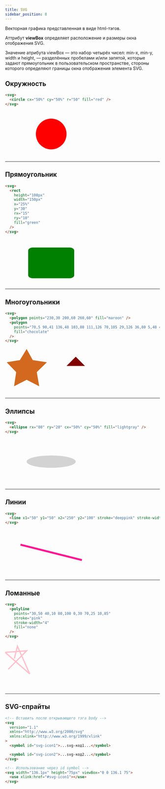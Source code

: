 ```yaml
---
title: SVG
sidebar_position: 8
---
```


Векторная графика представленная в виде html-тэгов.

Аттрибут **viewBox** определяет расположение и размеры окна отображения SVG.

Значение атрибута viewBox — это набор четырёх чисел: min-x, min-y, width и height, — разделённых пробелами и/или запятой, которые задают прямоугольник в пользовательском пространстве, стороны которого определяют границы окна отображения элемента SVG.

## Окружность

```html
<svg>
  <circle cx="50%" cy="50%" r="50" fill="red" />
</svg>
```

<svg>
  <circle cx="50%" cy="50%" r="50" fill="red" />
</svg>

---

## Прямоугольник

```html
<svg>
  <rect
    height="100px"
    width="150px"
    x="25%"
    y="30"
    rx="15"
    ry="10"
    fill="green"
  />
</svg>
```

<svg>
  <rect height="100px" width="150px" x="25%" y="30" rx="15" ry="10" fill="green" />
</svg>

---

## Многоугольники

```html
<svg>
  <polygon points="230,30 200,60 260,60" fill="maroon" />
  <polygon
    points="70,5 90,41 136,48 103,80 111,126 70,105 29,126 36,80 5,48 48,41"
    fill="chocolate"
  />
</svg>
```

<svg>
  <polygon points="230,30 200,60 260,60" fill="maroon" />
  <polygon points="70,5 90,41 136,48 103,80 111,126 70,105 29,126 36,80 5,48 48,41" fill="chocolate" />
</svg>

---

## Эллипсы

```html
<svg>
  <ellipse rx="80" ry="20" cx="50%" cy="50%" fill="lightgray" />
</svg>
```

<svg>
  <ellipse rx="80" ry="20" cx="50%" cy="50%" fill="lightgray" />
</svg>

---

## Линии

```html
<svg>
  <line x1="50" y1="50" x2="250" y2="100" stroke="deeppink" stroke-width="6" />
</svg>
```

<svg>
  <line x1="50" y1="50" x2="250" y2="100" stroke="deeppink" stroke-width="6" />
</svg>

---

## Ломанные

```html
<svg>
  <polyline
    points="30,50 40,10 80,100 0,30 70,25 10,85"
    stroke="pink"
    stroke-width="4"
    fill="none"
  />
</svg>
```

<svg>
  <polyline points="30,50 40,10 80,100 0,30 70,25 10,85" stroke="pink" stroke-width="4" fill="none" />
</svg>

---

## SVG-спрайты

```html
<!-- Вставить после открывающего тэга body -->
<svg
  version="1.1"
  xmlns="http://www.w3.org/2000/svg"
  xmlns:xlink="http://www.w3.org/1999/xlink"
>
  <symbol id="svg-icon1">...svg-код1...</symbol>

  <symbol id="svg-icon2">...svg-код2...</symbol>
</svg>

<!-- Использование через id symbol -->
<svg width="136.1px" height="75px" viewBox="0 0 136.1 75">
  <use xlink:href="#svg-icon1"></use>
</svg>
```
